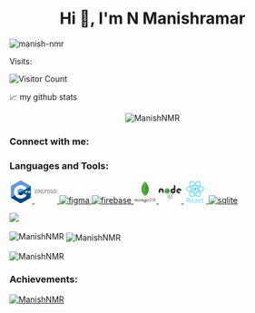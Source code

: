 <!--
### Hi there 👋


**ManishNMR/ManishNMR** is a ✨ _special_ ✨ repository because its `README.md` (this file) appears on your GitHub profile.

Here are some ideas to get you started:

- 🔭 I’m currently working on ...
- 🌱 I’m currently learning ...
- 👯 I’m looking to collaborate on ...
- 🤔 I’m looking for help with ...
- 💬 Ask me about ...
- 📫 How to reach me: ...
- 😄 Pronouns: ...
- ⚡ Fun fact: ...
-->
<h1 align="center">Hi 👋, I'm N Manishramar</h1>
<p align="left"> <img src="https://komarev.com/ghpvc/?username=manish-nmr&label=Profile%20views&color=0e75b6&style=flat" alt="manish-nmr" /> </p>

<span>Visits: </span>    

![Visitor Count](https://profile-counter.glitch.me/ManishNMR/count.svg)

📈 my github stats

<p align="center"> <img src="https://github-readme-stats.vercel.app/api?username=ManishNMR&show_icons=true&theme=gotham" alt="ManishNMR" />
<h3 align="left">Connect with me:</h3>
<p align="left">
</p>

<h3 align="left">Languages and Tools:</h3>
<p align="left"> <a href="https://www.w3schools.com/cpp/" target="_blank" rel="noreferrer"> <img src="https://raw.githubusercontent.com/devicons/devicon/master/icons/cplusplus/cplusplus-original.svg" alt="cplusplus" width="40" height="40"/> </a> <a href="https://expressjs.com" target="_blank" rel="noreferrer"> <img src="https://raw.githubusercontent.com/devicons/devicon/master/icons/express/express-original-wordmark.svg" alt="express" width="40" height="40"/> </a> <a href="https://www.figma.com/" target="_blank" rel="noreferrer"> <img src="https://www.vectorlogo.zone/logos/figma/figma-icon.svg" alt="figma" width="40" height="40"/> </a> <a href="https://firebase.google.com/" target="_blank" rel="noreferrer"> <img src="https://www.vectorlogo.zone/logos/firebase/firebase-icon.svg" alt="firebase" width="40" height="40"/> </a> <a href="https://www.mongodb.com/" target="_blank" rel="noreferrer"> <img src="https://raw.githubusercontent.com/devicons/devicon/master/icons/mongodb/mongodb-original-wordmark.svg" alt="mongodb" width="40" height="40"/> </a> <a href="https://nodejs.org" target="_blank" rel="noreferrer"> <img src="https://raw.githubusercontent.com/devicons/devicon/master/icons/nodejs/nodejs-original-wordmark.svg" alt="nodejs" width="40" height="40"/> </a> <a href="https://reactjs.org/" target="_blank" rel="noreferrer"> <img src="https://raw.githubusercontent.com/devicons/devicon/master/icons/react/react-original-wordmark.svg" alt="react" width="40" height="40"/> </a> <a href="https://www.sqlite.org/" target="_blank" rel="noreferrer"> <img src="https://www.vectorlogo.zone/logos/sqlite/sqlite-icon.svg" alt="sqlite" width="40" height="40"/> </a> </p>

[![](https://visitcount.itsvg.in/api?id=ManishNMR&label=Profile%20Views&color=2&pretty=true)](https://visitcount.itsvg.in)


 
<p><img align="left" src="https://github-readme-stats.vercel.app/api/top-langs?username=ManishNMR&show_icons=true&locale=en&layout=compact" alt="ManishNMR" /></p>

<p>&nbsp;<img align="center" src="https://github-readme-stats.vercel.app/api?username=ManishNMR&show_icons=true&locale=en&theme" alt="ManishNMR" /></p>

<p><img align="center" src="https://github-readme-streak-stats.herokuapp.com/?user=ManishNMR&theme" alt="ManishNMR" /></p>

<h3 align="left">Achievements:</h3>
 <p align="left"> <a href="https://github.com/ryo-ma/github-profile-trophy"><img src="https://github-profile-trophy.vercel.app/?username=ManishNMR" alt="ManishNMR" /></a> </p>
